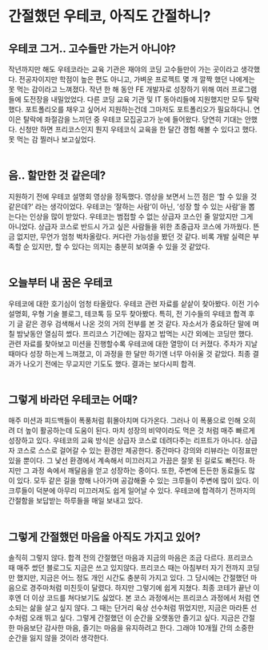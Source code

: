 # 간절했던 우테코, 아직도 간절하니?

## 우테코 그거.. 고수들만 가는거 아니야?

작년까지만 해도 우테코라는 교육 기관은 재야의 코딩 고수들만이 가는 곳이라고 생각했다. 전공자이지만 학점이 높은 편도 아니고, 가벼운 프로젝트 몇 개 깔짝 했던 나에게는 못 먹는 감이라고 느껴졌다. 작년 한 해 동안 FE 개발자로 성장하기 위해 여러 프로그램들에 도전장을 내밀었었다. 다른 코딩 교육 기관 및 IT 동아리들에 지원했지만 모두 탈락했다. 포트폴리오를 채우고 싶어서 지원하는건데 그마저도 포트폴리오가 필요하다니. 연이은 탈락에 좌절감을 느끼던 중 우테코 모집공고가 눈에 들어왔다. 당연히 기대는 안했다. 신청만 하면 프리코스인지 뭔지 우테코식 교육을 한 달간 경험 해볼 수 있다고 했다. 못 먹는 감 찔러나 보고싶었다.
<br>
<br>

## 음.. 할만한 것 같은데?

지원하기 전에 우테코 설명회 영상을 정독했다. 영상을 보면서 느낀 점은 ‘할 수 있을 것 같은데?’ 라는 생각이었다. 우테코는 ‘잘하는 사람’이 아닌, ‘성장 할 수 있는 사람’을 뽑는다는 인상을 많이 받았다. 우테코는 범접할 수 없는 상급자 코스인 줄 알았지만 그게 아니었다. 상급자 코스로 반드시 가고 싶은 사람들을 위한 초중급자 코스에 가까웠다. 뜬금 없지만, 무언가 엄청 벅차올랐다. 커다란 가능성을 봤던 것 같다. 비록 개발 실력은 부족할 순 있지만, 할 수 있다는 의지는 충분히 보여줄 수 있을 것 같았다.
<br>
<br>

## 오늘부터 내 꿈은 우테코

우테코에 대한 호기심이 엄청 타올랐다. 우테코 관련 자료를 샅샅이 찾아봤다. 이전 기수 설명회, 우형 기술 블로그, 테코톡 등 모두 찾아봤다. 특히, 전 기수들의 우테코 합격 후기 글 같은 경우 검색해서 나온 것의 거의 전부를 본 것 같다. 자소서가 중요하단 말에 며칠 밤낮동안 열심히 썼다. 프리코스 기간에는 잠자고 밥먹는 시간 외에는 코딩만 했다. 관련 자료를 찾아보고 미션을 진행할수록 우테코에 대한 열망이 더 커졌다. 주차가 지날 때마다 성장 하는게 느껴졌고, 이 과정을 한 달만 하기엔 너무 아쉬울 것 같았다. 최종 결과가 나오기 전에는 무교지만 기도도 했다. 결과는 보다시피 합격.
<br>
<br>

## 그렇게 바라던 우테코는 어때?

매주 미션과 피드백들이 폭풍처럼 휘몰아치며 다가온다. 그러나 이 폭풍으로 인해 오히려 더 높이 활공하는데 도움이 된다. 마치 성장의 비약이라도 먹은 것 처럼 매주 빠르게 성장하고 있다. 우테코의 교육 방식은 상급자 코스로 데려다주는 리프트가 아니다. 상급자 코스로 스스로 걸어갈 수 있는 환경만 제공한다. 중간마다 강의와 리뷰라는 이정표만 있을 뿐이다. 그 낯선 환경에서 계속해서 미끄러지고 가끔은 잘못 된 길로도 빠진다. 하지만 그 과정 속에서 깨달음을 얻고 성장하는 중이다. 또한, 주변에 든든한 동료들도 많이 있다. 모두 같은 길을 향해 나아가며 공감해줄 수 있는 크루들이 주변에 많이 있다. 이 크루들이 덕분에 아무리 미끄러져도 쉽게 일어날 수 있다. 우테코에 합격하기 전까지의 간절함을 보답받는 하루들을 매일 보내고 있다.
<br>
<br>

## 그렇게 간절했던 마음을 아직도 가지고 있어?

솔직히 그렇지 않다. 합격 전의 간절했던 마음과 지금의 마음은 조금 다르다. 프리코스 때 매주 썼던 블로그도 지금은 쓰고 있지않다. 프리코스 때는 아침부터 자기 전까지 코딩만 했지만, 지금은 어느 정도 개인 시간도 충분히 가지고 있다. 그 당시에는 간절했던 마음으로 경주마처럼 미친듯이 달렸다. 하지만 그렇기에 쉽게 지쳤다. 최종 코테가 끝난 이후엔 더 이상 코드를 쳐다보기도 싫었다. 본 코스 과정에서는 프리코스 과정에서 처럼 연소되는 삶을 살고 싶지 않다. 그 때는 단거리 육상 선수처럼 뛰었지만, 지금은 마라톤 선수처럼 오래 뛰고 싶다. 그렇게 간절했던 이 순간을 오랫동안 즐기고 싶다. 지금은 간절한 마음보단 감사한 마음, 즐기는 마음을 유지하려고 한다. 그래야 10개월 간의 소중한 순간을 잃지 않을 것이라 생각한다.
